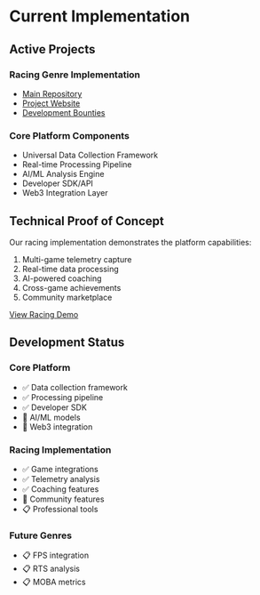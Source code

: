 # Current Implementation

## Active Projects
### Racing Genre Implementation
- [Main Repository](https://github.com/b4mad/racing)
- [Project Website](https://b4mad.github.io/racing-website/)
- [Development Bounties](https://gitcoin.co/issue/b4mad/racing/4/100027182)

### Core Platform Components
- Universal Data Collection Framework
- Real-time Processing Pipeline
- AI/ML Analysis Engine
- Developer SDK/API
- Web3 Integration Layer

## Technical Proof of Concept
Our racing implementation demonstrates the platform capabilities:
1. Multi-game telemetry capture
2. Real-time data processing
3. AI-powered coaching
4. Cross-game achievements
5. Community marketplace

[View Racing Demo](https://drive.google.com/file/d/1EHKx1luAqCbJwNlQup5tOdCY_H_AVvuw/view?usp=sharing)

## Development Status
### Core Platform
- ✅ Data collection framework
- ✅ Processing pipeline
- ✅ Developer SDK
- 🔄 AI/ML models
- 🔄 Web3 integration

### Racing Implementation
- ✅ Game integrations
- ✅ Telemetry analysis
- ✅ Coaching features
- 🔄 Community features
- 📋 Professional tools

### Future Genres
- 📋 FPS integration
- 📋 RTS analysis
- 📋 MOBA metrics
